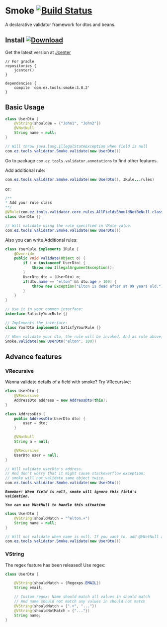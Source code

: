 # Smoke [![Build Status](https://travis-ci.org/EltonZhong/smoke.svg?branch=master)](https://travis-ci.org/EltonZhong/smoke)
A declarative validator framework for dtos and beans.

## Install [ ![Download](https://api.bintray.com/packages/ez/tools/smoke/images/download.svg) ](https://bintray.com/ez/tools/smoke/_latestVersion)
Get the latest version at [Jcenter](https://bintray.com/ez/tools/smoke/_latestVersion)
```grovvy
// For gradle
repositories {
    jcenter()
}

dependencies {
    compile 'com.ez.tools:smoke:3.0.2'
}
```

## Basic Usage
```java
class UserDto {
    @VString(shouldBe = {"John1", "John2"})
    @VNotNull
    String name = null;
}

// Will throw java.lang.IllegalStateException when field is null
com.ez.tools.validator.Smoke.validate(new UserDto())
```

Go to package `com.ez.tools.validator.annotations` to find other features.

Add additional rule:
```java
com.ez.tools.validator.Smoke.validate(new UserDto(), IRule...rules)
```
or:
```java
/**
* Add your rule class
**/
@VRule(com.ez.tools.validator.core.rules.AllFieldsShouldNotBeNull.class)
class UserDto {}

// Will validate using the rule specified in VRule value.
com.ez.tools.validator.Smoke.validate(new UserDto())
```

Also you can write Additional rules:

```java
class YourRule implements IRule {
    @Override
    public void validate(Object o) {
        if (!o instanceof UserDto) {
            throw new IllegalArgumentException();
        }
        UserDto dto = (UserDto) o;
        if(dto.name == "elton" && dto.age > 100) {
            throw new Exception("Elton is dead after at 99 years old.")
        }
    }
}

// Use it in your common interface:
interface SatisfyYourRule {}

// Implements the interface:
class YourDto implements SatisfyYourRule {}

// When validate your dto, the rule will be invoked. And as rule above, Exception("Elton is dead after at 99 years old.") will be thrown
Smoke.validate(new UserDto("elton", 100))
```

## Advance features
### VRecursive
Wanna validate details of a field with smoke? Try VRecursive:
```java
class UserDto {
    @VRecursive
    AddressDto address = new AddressDto(this);
}

class AddressDto {
    public AddressDto(UserDto dto) {
        user = dto;
    }

    @VNotNull
    String a = null;

    @VRecursive
    UserDto user = null;
}

// Will validate userDto's address.
// And don't worry that it might cause stackoverflow exception:
// smoke will not validate same object twice.
com.ez.tools.validator.Smoke.validate(new UserDto())
```

***`Remeber! When field is null, smoke will ignore this field's validation.`***

***`You can use VNotNull to handle this situation`***
```java
class UserDto {
    @VString(shouldMatch = "^elton.+")
    String name = null;
}

// Will not validate when name is null. If you want to, add @VNotNull annotation
com.ez.tools.validator.Smoke.validate(new UserDto())
```

### VString
The regex feature has been released! Use regex:
```java
class UserDto {

    @VString(shouldMatch = {Regexps.EMAIL})
    String email;

    // Custom regex: Name should match all values in should match
    // And name should not match any values in should not match
    @VString(shouldMatch = {".+", "..."})
    @VString(shouldNotMatch = {"..."})
    String name;
}
```